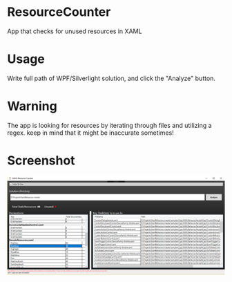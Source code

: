 # ResourceCounter
App that checks for unused resources in XAML

# Usage
Write full path of WPF/Silverlight solution, and click the "Analyze" button.

# Warning
The app is looking for resources by iterating through files and utilizing a regex. 
keep in mind that it might be inaccurate sometimes!

# Screenshot
![Screenshot](Screenshot01.png)
